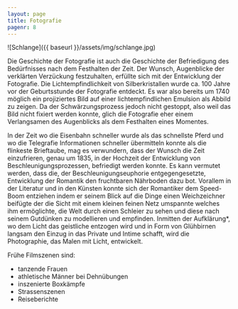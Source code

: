 ```yaml
---
layout: page
title: Fotografie
pagenr: 8
---
```

![Schlange]({{ baseurl }}/assets/img/schlange.jpg)

Die Geschichte der Fotografie ist auch die Geschichte der Befriedigung des Bedürfnisses nach dem Festhalten der Zeit. Der Wunsch, Augenblicke der verklärten Verzückung festzuhalten, erfüllte sich mit der Entwicklung der Fotografie. Die Lichtempfindlichkeit von Silberkristallen wurde ca. 100 Jahre vor der Geburtsstunde der Fotografie entdeckt. Es war also bereits um 1740 möglich ein projiziertes Bild auf einer lichtempfindlichen Emulsion als Abbild zu zeigen. Da der Schwärzungsprozess jedoch nicht gestoppt, also weil das Bild nicht fixiert werden konnte, glich die Fotografie eher einem Verlangsamen des Augenblicks als dem Festhalten eines Momentes.

In der Zeit wo die Eisenbahn schneller wurde als das schnellste Pferd und wo die Telegrafie Informationen schneller übermitteln konnte als die flinkeste Brieftaube, mag es verwundern, dass der Wunsch die Zeit einzufrieren, genau um 1835, in der Hochzeit der Entwicklung von Beschleunigungsprozessen, befriedigt werden konnte. Es kann vermutet werden, dass die, der Beschleunigungseuphorie entgegengesetzte, Entwicklung der Romantik den fruchtbaren Nährboden dazu bot. Vorallem in der Literatur und in den Künsten konnte sich der Romantiker dem Speed-Boom entziehen indem er seinem Blick auf die Dinge einen Weichzeichner beifügte der die Sicht mit einem kleinen feinen Netz umspannte welches ihm ermöglichte, die Welt durch einen Schleier zu sehen und diese nach seinem Gutdünken zu modellieren und empfinden. Inmitten der Aufklärung*, wo dem Licht das geistliche entzogen wird und in Form von Glühbirnen langsam den Einzug in das Private und Intime schafft, wird die Photographie, das Malen mit Licht, entwickelt.

Frühe Filmszenen sind:

  * tanzende Frauen
  * athletische Männer bei Dehnübungen
  * inszenierte Boxkämpfe
  * Strassenszenen
  * Reiseberichte
